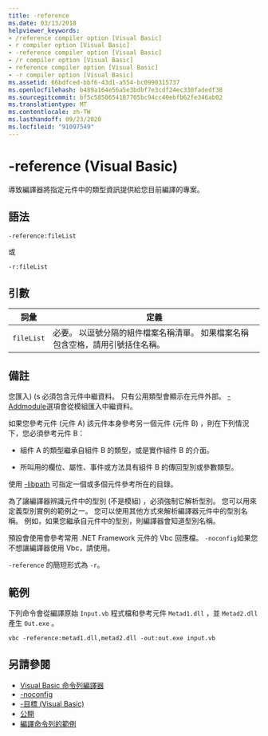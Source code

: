 ```yaml
---
title: -reference
ms.date: 03/13/2018
helpviewer_keywords:
- /reference compiler option [Visual Basic]
- r compiler option [Visual Basic]
- -reference compiler option [Visual Basic]
- /r compiler option [Visual Basic]
- reference compiler option [Visual Basic]
- -r compiler option [Visual Basic]
ms.assetid: 66bdfced-bbf6-43d1-a554-bc0990315737
ms.openlocfilehash: b489a164e56a5e3bdbf7e3cdf24ec330fadedf38
ms.sourcegitcommit: bf5c5850654187705bc94cc40ebfb62fe346ab02
ms.translationtype: MT
ms.contentlocale: zh-TW
ms.lasthandoff: 09/23/2020
ms.locfileid: "91097549"
---
```

# <a name="-reference-visual-basic"></a>-reference (Visual Basic) 

導致編譯器將指定元件中的類型資訊提供給您目前編譯的專案。  
  
## <a name="syntax"></a>語法  
  
```console  
-reference:fileList  
```

或

```console
-r:fileList  
```  
  
## <a name="arguments"></a>引數  
  
|詞彙|定義|  
|---|---|  
|`fileList`|必要。 以逗號分隔的組件檔案名稱清單。 如果檔案名稱包含空格，請用引號括住名稱。|  
  
## <a name="remarks"></a>備註  

 您匯入)  (s 必須包含元件中繼資料。 只有公用類型會顯示在元件外部。 [-Addmodule](addmodule.md)選項會從模組匯入中繼資料。  
  
 如果您參考元件 (元件 A) 該元件本身參考另一個元件 (元件 B) ，則在下列情況下，您必須參考元件 B：  
  
- 組件 A 的類型繼承自組件 B 的類型，或是實作組件 B 的介面。  
  
- 所叫用的欄位、屬性、事件或方法具有組件 B 的傳回型別或參數類型。  
  
 使用 [-libpath](libpath.md) 可指定一個或多個元件參考所在的目錄。  
  
 為了讓編譯器辨識元件中的型別 (不是模組) ，必須強制它解析型別。 您可以用來定義型別實例的範例之一。 您可以使用其他方式來解析編譯器元件中的型別名稱。 例如，如果您繼承自元件中的型別，則編譯器會知道型別名稱。  
  
 預設會使用會參考常用 .NET Framework 元件的 Vbc 回應檔。 `-noconfig`如果您不想讓編譯器使用 Vbc，請使用。  
  
 `-reference` 的簡短形式為 `-r`。  
  
## <a name="example"></a>範例  

 下列命令會從編譯原始 `Input.vb` 程式檔和參考元件 `Metad1.dll` ，並 `Metad2.dll` 產生 `Out.exe` 。  
  
```console
vbc -reference:metad1.dll,metad2.dll -out:out.exe input.vb  
```  
  
## <a name="see-also"></a>另請參閱

- [Visual Basic 命令列編譯器](index.md)
- [-noconfig](noconfig.md)
- [-目標 (Visual Basic) ](target.md)
- [公開](../../language-reference/modifiers/public.md)
- [編譯命令列的範例](sample-compilation-command-lines.md)
